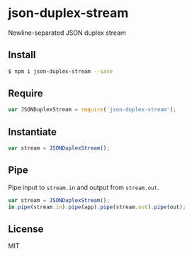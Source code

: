 # json-duplex-stream

Newline-separated JSON duplex stream

## Install

```bash
$ npm i json-duplex-stream --save
```

## Require

```javascript
var JSONDuplexStream = require('json-duplex-stream');
```

## Instantiate

```javascript
var stream = JSONDuplexStream();
```

## Pipe

Pipe input to `stream.in` and output from `stream.out`.

```javascript
var stream = JSONDuplexStream();
in.pipe(stream.in).pipe(app).pipe(stream.out).pipe(out);
```

## License

MIT